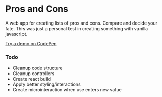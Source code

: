 # Pros and Cons

A web app for creating lists of pros and cons. Compare and decide your fate. This was just a personal test in creating something with vanilla javascript.

[Try a demo on CodePen](http://codepen.io/hexagoncircle/pen/ybqBxJ)

### Todo

* Cleanup code structure
* Cleanup controllers
* Create react build
* Apply better styling/interactions
* Create microinteraction when use enters new value